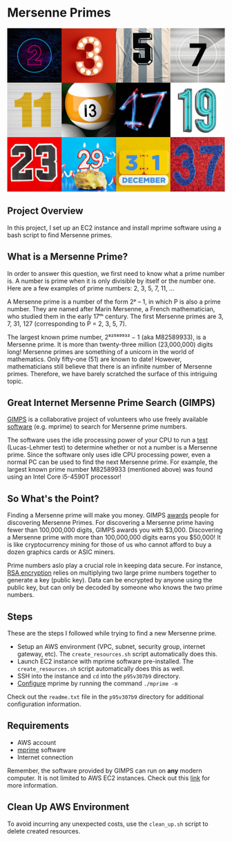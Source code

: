 # Mersenne Primes

![alt text](image/prime_numbers.png "Prime Numbers")

## Project Overview
In this project, I set up an EC2 instance and install mprime software using a bash script to find Mersenne primes.

## What is a Mersenne Prime?
In order to answer this question, we first need to know what a prime number is. A number is prime when it is only divisible by itself or the number one. Here are a few examples of prime numbers:  2, 3, 5, 7, 11, ...

A Mersenne prime is a number of the form 2ᵖ – 1, in which P is also a prime number. They are named after Marin Mersenne, a French mathematician, who studied them in the early 17ᵗʰ century. The first Mersenne primes are 3, 7, 31, 127 (corresponding to P = 2, 3, 5, 7).

The largest known prime number, 2⁸²⁵⁸⁹⁹³³ − 1 (aka M82589933), is a Mersenne prime. It is more than twenty-three million (23,000,000) digits long! Mersenne primes are something of a unicorn in the world of mathematics. Only fifty-one (51) are known to date! However, mathematicians still believe that there is an infinite number of Mersenne primes. Therefore, we have barely scratched the surface of this intriguing topic.

## Great Internet Mersenne Prime Search (GIMPS)
[GIMPS](https://www.mersenne.org/) is a collaborative project of volunteers who use freely available [software](https://www.mersenne.org/download/) (e.g. mprime) to search for Mersenne prime numbers. 

The software uses the idle processing power of your CPU to run a [test](https://en.wikipedia.org/wiki/Lucas%E2%80%93Lehmer_primality_test) (Lucas-Lehmer test) to determine whether or not a number is a Mersenne prime. Since the software only uses idle CPU processing power, even a normal PC can be used to find the next Mersenne prime. For example, the largest known prime number M82589933 (mentioned above) was found using an Intel Core i5-4590T processor!

## So What's the Point?
Finding a Mersenne prime will make you money. GIMPS [awards](https://www.mersenne.org/legal/#mpa:~:text=Research%20Discovery%20Awards-,Mersenne%20Prime%20Award%20of%20USD%20%243%2C000.00,the%20GIMPS%20PrimeNet%20server%20or%20to%20email%20their%20results%20to%20GIMPS.,-Privacy%20Policy) people for discovering Mersenne Primes. For discovering a Mersenne prime having fewer than 100,000,000 digits, GIMPS awards you with $3,000. Discovering a Mersenne prime with more than 100,000,000 digits earns you $50,000! It is like cryptocurrency mining for those of us who cannot afford to buy a dozen graphics cards or ASIC miners.

Prime numbers aslo play a crucial role in keeping data secure. For instance, [RSA encryption](https://en.wikipedia.org/wiki/RSA_(cryptosystem)) relies on multiplying two large prime numbers together to generate a key (public key). Data can be encrypted by anyone using the public key, but can only be decoded by someone who knows the two prime numbers.

## Steps
These are the steps I followed while trying to find a new Mersenne prime.

* Setup an AWS environment (VPC, subnet, security group, internet gateway, etc). The `create_resources.sh` script automatically does this.
* Launch EC2 instance with mprime software pre-installed. The `create_resources.sh` script automatically does this as well.
* SSH into the instance and `cd` into the `p95v307b9` directory.
* [Configure](https://www.mersenne.org/download/#newusers) mprime by running the command `./mprime -m`

Check out the `readme.txt` file in the `p95v307b9` directory for additional configuration information.

## Requirements
* AWS account
* [mprime](https://www.mersenne.org/download/#:~:text=Linux%3A%2064%2Dbit,f57bcc5c5d7403a4a7ee0d32abab01d8da114ed8%0ASHA256%3A%C2%A0d47d766c734d1cca4521cf7b37c1fe351c2cf1fbe5b7c70c457061a897a5a380) software
* Internet connection

Remember, the software provided by GIMPS can run on **any** modern computer. It is not limited to AWS EC2 instances. Check out this [link](https://www.mersenne.org/various/works.php) for more information.

## Clean Up AWS Environment
To avoid incurring any unexpected costs, use the `clean_up.sh` script to delete created resources.